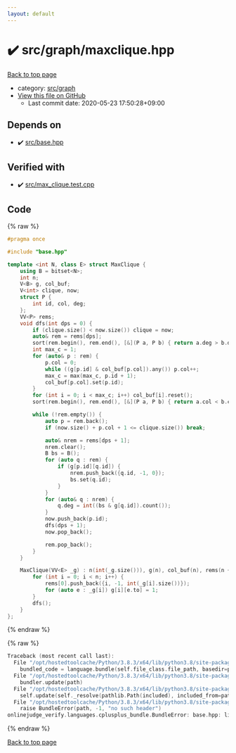 ```yaml
---
layout: default
---
```


<!-- mathjax config similar to math.stackexchange -->
<script type="text/javascript" async
  src="https://cdnjs.cloudflare.com/ajax/libs/mathjax/2.7.5/MathJax.js?config=TeX-MML-AM_CHTML">
</script>
<script type="text/x-mathjax-config">
  MathJax.Hub.Config({
    TeX: { equationNumbers: { autoNumber: "AMS" }},
    tex2jax: {
      inlineMath: [ ['$','$'] ],
      processEscapes: true
    },
    "HTML-CSS": { matchFontHeight: false },
    displayAlign: "left",
    displayIndent: "2em"
  });
</script>

<script type="text/javascript" src="https://cdnjs.cloudflare.com/ajax/libs/jquery/3.4.1/jquery.min.js"></script>
<script src="https://cdn.jsdelivr.net/npm/jquery-balloon-js@1.1.2/jquery.balloon.min.js" integrity="sha256-ZEYs9VrgAeNuPvs15E39OsyOJaIkXEEt10fzxJ20+2I=" crossorigin="anonymous"></script>
<script type="text/javascript" src="../../../assets/js/copy-button.js"></script>
<link rel="stylesheet" href="../../../assets/css/copy-button.css" />


# :heavy_check_mark: src/graph/maxclique.hpp

<a href="../../../index.html">Back to top page</a>

* category: <a href="../../../index.html#5442c8f317d712204bf06ed26672e17c">src/graph</a>
* <a href="{{ site.github.repository_url }}/blob/master/src/graph/maxclique.hpp">View this file on GitHub</a>
    - Last commit date: 2020-05-23 17:50:28+09:00




## Depends on

* :heavy_check_mark: <a href="../base.hpp.html">src/base.hpp</a>


## Verified with

* :heavy_check_mark: <a href="../../../verify/src/max_clique.test.cpp.html">src/max_clique.test.cpp</a>


## Code

<a id="unbundled"></a>
{% raw %}
```cpp
#pragma once

#include "base.hpp"

template <int N, class E> struct MaxClique {
    using B = bitset<N>;
    int n;
    V<B> g, col_buf;
    V<int> clique, now;
    struct P {
        int id, col, deg;
    };
    VV<P> rems;
    void dfs(int dps = 0) {
        if (clique.size() < now.size()) clique = now;
        auto& rem = rems[dps];
        sort(rem.begin(), rem.end(), [&](P a, P b) { return a.deg > b.deg; });
        int max_c = 1;
        for (auto& p : rem) {
            p.col = 0;
            while ((g[p.id] & col_buf[p.col]).any()) p.col++;
            max_c = max(max_c, p.id + 1);
            col_buf[p.col].set(p.id);
        }
        for (int i = 0; i < max_c; i++) col_buf[i].reset();
        sort(rem.begin(), rem.end(), [&](P a, P b) { return a.col < b.col; });

        while (!rem.empty()) {
            auto p = rem.back();
            if (now.size() + p.col + 1 <= clique.size()) break;

            auto& nrem = rems[dps + 1];
            nrem.clear();
            B bs = B();
            for (auto q : rem) {
                if (g[p.id][q.id]) {
                    nrem.push_back({q.id, -1, 0});
                    bs.set(q.id);
                }
            }
            for (auto& q : nrem) {
                q.deg = int((bs & g[q.id]).count());
            }
            now.push_back(p.id);
            dfs(dps + 1);
            now.pop_back();

            rem.pop_back();
        }
    }

    MaxClique(VV<E> _g) : n(int(_g.size())), g(n), col_buf(n), rems(n + 1) {
        for (int i = 0; i < n; i++) {
            rems[0].push_back({i, -1, int(_g[i].size())});
            for (auto e : _g[i]) g[i][e.to] = 1;
        }
        dfs();
    }
};

```
{% endraw %}

<a id="bundled"></a>
{% raw %}
```cpp
Traceback (most recent call last):
  File "/opt/hostedtoolcache/Python/3.8.3/x64/lib/python3.8/site-packages/onlinejudge_verify/docs.py", line 349, in write_contents
    bundled_code = language.bundle(self.file_class.file_path, basedir=pathlib.Path.cwd())
  File "/opt/hostedtoolcache/Python/3.8.3/x64/lib/python3.8/site-packages/onlinejudge_verify/languages/cplusplus.py", line 172, in bundle
    bundler.update(path)
  File "/opt/hostedtoolcache/Python/3.8.3/x64/lib/python3.8/site-packages/onlinejudge_verify/languages/cplusplus_bundle.py", line 282, in update
    self.update(self._resolve(pathlib.Path(included), included_from=path))
  File "/opt/hostedtoolcache/Python/3.8.3/x64/lib/python3.8/site-packages/onlinejudge_verify/languages/cplusplus_bundle.py", line 162, in _resolve
    raise BundleError(path, -1, "no such header")
onlinejudge_verify.languages.cplusplus_bundle.BundleError: base.hpp: line -1: no such header

```
{% endraw %}

<a href="../../../index.html">Back to top page</a>

